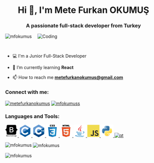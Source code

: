 <h1 align="center">Hi 👋, I'm Mete Furkan OKUMUŞ</h1>
<h3 align="center">A passionate full-stack developer from Turkey</h3>
<img align = "right" alt="Coding" width="400" src="https://cdn.dribbble.com/users/1162077/screenshots/3848914/programmer.gif" 

<p align="left"> <img src="https://komarev.com/ghpvc/?username=mfokumus&label=Profile%20views&color=0e75b6&style=flat" alt="mfokumus" /> </p>

<p align="left"> <a href="https://twitter.com/" target="blank"><img src="https://img.shields.io/twitter/follow/?logo=twitter&style=for-the-badge" alt="" /></a> </p>

- 💻  I'm a Junior Full-Stack Developer

- 🌱 I’m currently learning **React**

- 📫 How to reach me **metefurkanokumus@gmail.com**

<h3 align="left">Connect with me:</h3>
<p align="left">
<a href="https://linkedin.com/in/metefurkanokumus" target="blank"><img align="center" src="https://raw.githubusercontent.com/rahuldkjain/github-profile-readme-generator/master/src/images/icons/Social/linked-in-alt.svg" alt="metefurkanokumus" height="30" width="40" /></a>
<a href="https://instagram.com/mfokumuss" target="blank"><img align="center" src="https://raw.githubusercontent.com/rahuldkjain/github-profile-readme-generator/master/src/images/icons/Social/instagram.svg" alt="mfokumuss" height="30" width="40" /></a>
</p>

<h3 align="left">Languages and Tools:</h3>
<p align="left"> <a href="https://getbootstrap.com" target="_blank" rel="noreferrer"> <img src="https://raw.githubusercontent.com/devicons/devicon/master/icons/bootstrap/bootstrap-plain-wordmark.svg" alt="bootstrap" width="40" height="40"/> </a> <a href="https://www.cprogramming.com/" target="_blank" rel="noreferrer"> <img src="https://raw.githubusercontent.com/devicons/devicon/master/icons/c/c-original.svg" alt="c" width="40" height="40"/> </a> <a href="https://www.w3schools.com/cpp/" target="_blank" rel="noreferrer"> <img src="https://raw.githubusercontent.com/devicons/devicon/master/icons/cplusplus/cplusplus-original.svg" alt="cplusplus" width="40" height="40"/> </a> <a href="https://www.w3schools.com/css/" target="_blank" rel="noreferrer"> <img src="https://raw.githubusercontent.com/devicons/devicon/master/icons/css3/css3-original-wordmark.svg" alt="css3" width="40" height="40"/> </a> <a href="https://www.w3.org/html/" target="_blank" rel="noreferrer"> <img src="https://raw.githubusercontent.com/devicons/devicon/master/icons/html5/html5-original-wordmark.svg" alt="html5" width="40" height="40"/> </a> <a href="https://www.java.com" target="_blank" rel="noreferrer"> <img src="https://raw.githubusercontent.com/devicons/devicon/master/icons/java/java-original.svg" alt="java" width="40" height="40"/> </a> <a href="https://developer.mozilla.org/en-US/docs/Web/JavaScript" target="_blank" rel="noreferrer"> <img src="https://raw.githubusercontent.com/devicons/devicon/master/icons/javascript/javascript-original.svg" alt="javascript" width="40" height="40"/> </a> <a href="https://www.python.org" target="_blank" rel="noreferrer"> <img src="https://raw.githubusercontent.com/devicons/devicon/master/icons/python/python-original.svg" alt="python" width="40" height="40"/> </a> <a href="https://www.qt.io/" target="_blank" rel="noreferrer"> <img src="https://upload.wikimedia.org/wikipedia/commons/0/0b/Qt_logo_2016.svg" alt="qt" width="40" height="40"/> </a> </p>

<p><img align="left" src="https://github-readme-stats.vercel.app/api/top-langs?username=mfokumus&show_icons=true&locale=en&layout=compact" alt="mfokumus" /></p>

<p>&nbsp;<img align="center" src="https://github-readme-stats.vercel.app/api?username=mfokumus&show_icons=true&locale=en" alt="mfokumus" /></p>

<p><img align="center" src="https://github-readme-streak-stats.herokuapp.com/?user=mfokumus&" alt="mfokumus" /></p>
